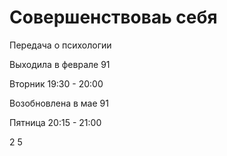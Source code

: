 # Совершенствоваь себя

Передача о психологии

Выходила в феврале 91

Вторник 19:30 - 20:00

Возобновлена в мае 91

Пятница 20:15 - 21:00

2 5
